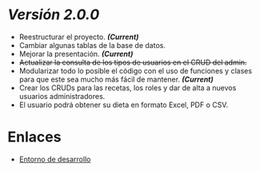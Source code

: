 # *Versión 2.0.0*
* Reestructurar el proyecto. ***(Current)***
* Cambiar algunas tablas de la base de datos.
* Mejorar la presentación. ***(Current)***
* ~~Actualizar la consulta de los tipos de usuarios en el CRUD del admin.~~
* Modularizar todo lo posible el código con el uso de funciones y clases para que este sea mucho más fácil de mantener. ***(Current)***
* Crear los CRUDs para las recetas, los roles y dar de alta a nuevos usuarios administradores.
* El usuario podrá obtener su dieta en formato Excel, PDF o CSV.

# Enlaces
* [Entorno de desarrollo](https://github.com/AlvaroCamposVega/autodieta-semanal/tree/desarrollo)
